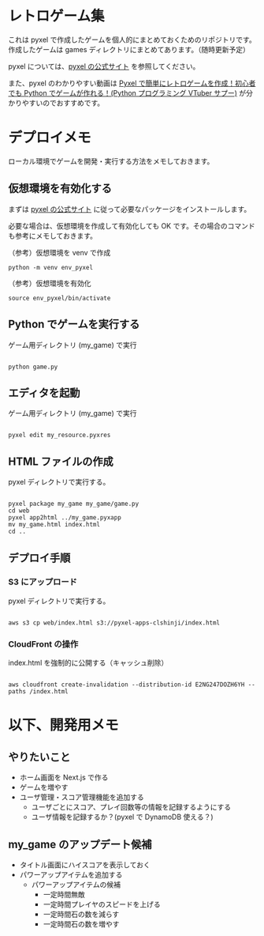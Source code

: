 # レトロゲーム集

これは pyxel で作成したゲームを個人的にまとめておくためのリポジトリです。
作成したゲームは games ディレクトリにまとめてあります。（随時更新予定）

pyxel については、[pyxel の公式サイト](https://github.com/kitao/pyxel/blob/main/docs/README.ja.md) を参照してください。

また、pyxel のわかりやすい動画は [Pyxel で簡単にレトロゲームを作成！初心者でも Python でゲームが作れる！(Python プログラミング VTuber サプー)](https://www.youtube.com/watch?v=0g0L5iGKv9g) が分かりやすいのでおすすめです。

# デプロイメモ

ローカル環境でゲームを開発・実行する方法をメモしておきます。

## 仮想環境を有効化する

まずは [pyxel の公式サイト](https://github.com/kitao/pyxel/blob/main/docs/README.ja.md) に従って必要なパッケージをインストールします。

必要な場合は、仮想環境を作成して有効化しても OK です。その場合のコマンドも参考にメモしておきます。

（参考）仮想環境を venv で作成

```
python -m venv env_pyxel
```

（参考）仮想環境を有効化

```
source env_pyxel/bin/activate
```

## Python でゲームを実行する

ゲーム用ディレクトリ (my_game) で実行

```

python game.py

```

## エディタを起動

ゲーム用ディレクトリ (my_game) で実行

```

pyxel edit my_resource.pyxres

```

## HTML ファイルの作成

pyxel ディレクトリで実行する。

```

pyxel package my_game my_game/game.py
cd web
pyxel app2html ../my_game.pyxapp
mv my_game.html index.html
cd ..

```

## デプロイ手順

### S3 にアップロード

pyxel ディレクトリで実行する。

```

aws s3 cp web/index.html s3://pyxel-apps-clshinji/index.html

```

### CloudFront の操作

index.html を強制的に公開する（キャッシュ削除）

```

aws cloudfront create-invalidation --distribution-id E2NG247DOZH6YH --paths /index.html

```

# 以下、開発用メモ

## やりたいこと

- ホーム画面を Next.js で作る
- ゲームを増やす
- ユーザ管理・スコア管理機能を追加する
  - ユーザごとにスコア、プレイ回数等の情報を記録するようにする
  - ユーザ情報を記録するか？(pyxel で DynamoDB 使える？)

## my_game のアップデート候補

- タイトル画面にハイスコアを表示しておく
- パワーアップアイテムを追加する
  - パワーアップアイテムの候補
    - 一定時間無敵
    - 一定時間プレイヤのスピードを上げる
    - 一定時間石の数を減らす
    - 一定時間石の数を増やす

```

```
